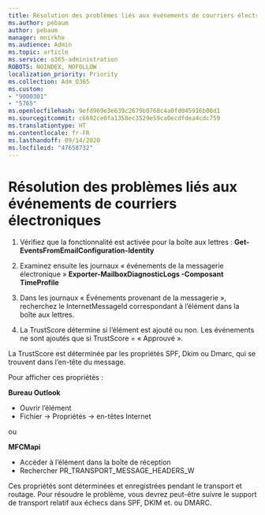 ```yaml
---
title: Résolution des problèmes liés aux événements de courriers électroniques
ms.author: pebaum
author: pebaum
manager: mnirkhe
ms.audience: Admin
ms.topic: article
ms.service: o365-administration
ROBOTS: NOINDEX, NOFOLLOW
localization_priority: Priority
ms.collection: Adm_O365
ms.custom:
- "9000301"
- "5765"
ms.openlocfilehash: 9efd969e3e639c2679b0768c4a0fd045916b00d1
ms.sourcegitcommit: c6692ce0fa1358ec3529e59ca0ecdfdea4cdc759
ms.translationtype: HT
ms.contentlocale: fr-FR
ms.lasthandoff: 09/14/2020
ms.locfileid: "47658732"
---
```

# <a name="troubleshooting-events-from-email"></a>Résolution des problèmes liés aux événements de courriers électroniques

1. Vérifiez que la fonctionnalité est activée pour la boîte aux lettres : **Get-EventsFromEmailConfiguration-Identity <mailbox>**

2. Examinez ensuite les journaux « événements de la messagerie électronique » **Exporter-MailboxDiagnosticLogs <mailbox>-Composant TimeProfile**

3. Dans les journaux « Événements provenant de la messagerie », recherchez le InternetMessageId correspondant à l’élément dans la boîte aux lettres.  

4. La TrustScore détermine si l’élément est ajouté ou non. Les événements ne sont ajoutés que si TrustScore = « Approuvé ».

La TrustScore est déterminée par les propriétés SPF, Dkim ou Dmarc, qui se trouvent dans l’en-tête du message.

Pour afficher ces propriétés :

**Bureau Outlook**

- Ouvrir l’élément
- Fichier -> Propriétés -> en-têtes Internet

ou

**MFCMapi**

- Accéder à l’élément dans la boîte de réception
- Rechercher PR_TRANSPORT_MESSAGE_HEADERS_W

Ces propriétés sont déterminées et enregistrées pendant le transport et routage. Pour résoudre le problème, vous devrez peut-être suivre le support de transport relatif aux échecs dans SPF, DKIM et. ou DMARC.